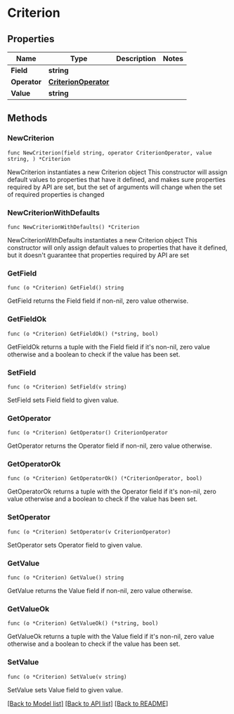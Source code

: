 # Criterion

## Properties

Name | Type | Description | Notes
------------ | ------------- | ------------- | -------------
**Field** | **string** |  | 
**Operator** | [**CriterionOperator**](CriterionOperator.md) |  | 
**Value** | **string** |  | 

## Methods

### NewCriterion

`func NewCriterion(field string, operator CriterionOperator, value string, ) *Criterion`

NewCriterion instantiates a new Criterion object
This constructor will assign default values to properties that have it defined,
and makes sure properties required by API are set, but the set of arguments
will change when the set of required properties is changed

### NewCriterionWithDefaults

`func NewCriterionWithDefaults() *Criterion`

NewCriterionWithDefaults instantiates a new Criterion object
This constructor will only assign default values to properties that have it defined,
but it doesn't guarantee that properties required by API are set

### GetField

`func (o *Criterion) GetField() string`

GetField returns the Field field if non-nil, zero value otherwise.

### GetFieldOk

`func (o *Criterion) GetFieldOk() (*string, bool)`

GetFieldOk returns a tuple with the Field field if it's non-nil, zero value otherwise
and a boolean to check if the value has been set.

### SetField

`func (o *Criterion) SetField(v string)`

SetField sets Field field to given value.


### GetOperator

`func (o *Criterion) GetOperator() CriterionOperator`

GetOperator returns the Operator field if non-nil, zero value otherwise.

### GetOperatorOk

`func (o *Criterion) GetOperatorOk() (*CriterionOperator, bool)`

GetOperatorOk returns a tuple with the Operator field if it's non-nil, zero value otherwise
and a boolean to check if the value has been set.

### SetOperator

`func (o *Criterion) SetOperator(v CriterionOperator)`

SetOperator sets Operator field to given value.


### GetValue

`func (o *Criterion) GetValue() string`

GetValue returns the Value field if non-nil, zero value otherwise.

### GetValueOk

`func (o *Criterion) GetValueOk() (*string, bool)`

GetValueOk returns a tuple with the Value field if it's non-nil, zero value otherwise
and a boolean to check if the value has been set.

### SetValue

`func (o *Criterion) SetValue(v string)`

SetValue sets Value field to given value.



[[Back to Model list]](../README.md#documentation-for-models) [[Back to API list]](../README.md#documentation-for-api-endpoints) [[Back to README]](../README.md)


